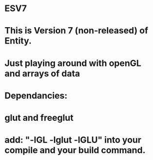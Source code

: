 # ESV7
# This is Version 7 (non-released) of Entity.
# Just playing around with openGL and arrays of data
#
# Dependancies:
# glut and freeglut
# add:  "-lGL -lglut -lGLU" into your compile and your build command.
# 


